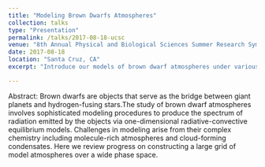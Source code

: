 ```yaml
---
title: "Modeling Brown Dwarfs Atmospheres"
collection: talks
type: "Presentation"
permalink: /talks/2017-08-18-ucsc
venue: "8th Annual Physical and Biological Sciences Summer Research Symposium"
date: 2017-08-18
location: "Santa Cruz, CA"
excerpt: "Introduce our models of brown dwarf atmospheres under various circumstances."

---
```

Abstract: Brown dwarfs are objects that serve as the bridge between giant planets and hydrogen-fusing stars.The study of brown dwarf atmospheres involves sophisticated modeling procedures to produce the spectrum of radiation emitted by the objects via one-dimensional radiative-convective equilibrium models. Challenges in modeling arise from their complex chemistry including molecule-rich atmospheres and cloud-forming condensates. Here we review progress on constructing a large grid of model atmospheres over a wide phase space.
